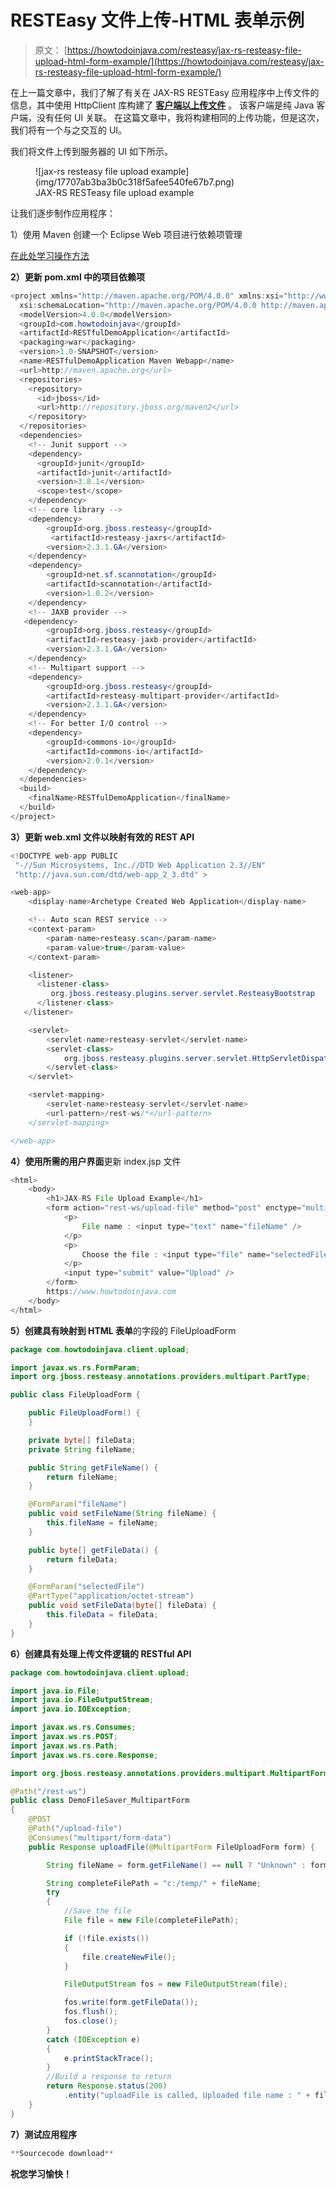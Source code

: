 # RESTEasy 文件上传-HTML 表单示例

> 原文： [https://howtodoinjava.com/resteasy/jax-rs-resteasy-file-upload-html-form-example/](https://howtodoinjava.com/resteasy/jax-rs-resteasy-file-upload-html-form-example/)

在上一篇文章中，我们了解了有关在 JAX-RS RESTEasy 应用程序中上传文件的信息，其中使用 HttpClient 库构建了 [**客户端以上传文件**](//howtodoinjava.com/resteasy/jax-rs-resteasy-file-upload-httpclient-example/ "JAX-RS RESTEasy file upload + httpclient example") 。 该客户端是纯 Java 客户端，没有任何 UI 关联。 在这篇文章中，我将构建相同的上传功能，但是这次，我们将有一个与之交互的 UI。

我们将文件上传到服务器的 UI 如下所示。

<figure aria-describedby="caption-attachment-2107" class="wp-caption alignnone" id="attachment_2107" style="width: 468px">![jax-rs resteasy file upload example](img/17707ab3ba3b0c318f5afee540fe67b7.png)

<figcaption class="wp-caption-text" id="caption-attachment-2107">JAX-RS RESTeasy file upload example</figcaption>

</figure>

让我们逐步制作应用程序：

1）使用 Maven 创建一个 Eclipse Web 项目进行依赖项管理

[在此处学习操作方法](//howtodoinjava.com/maven/ "Maven Tutorials")

**2）更新 pom.xml 中的项目依赖项**

```java
<project xmlns="http://maven.apache.org/POM/4.0.0" xmlns:xsi="http://www.w3.org/2001/XMLSchema-instance"
  xsi:schemaLocation="http://maven.apache.org/POM/4.0.0 http://maven.apache.org/maven-v4_0_0.xsd">
  <modelVersion>4.0.0</modelVersion>
  <groupId>com.howtodoinjava</groupId>
  <artifactId>RESTfulDemoApplication</artifactId>
  <packaging>war</packaging>
  <version>1.0-SNAPSHOT</version>
  <name>RESTfulDemoApplication Maven Webapp</name>
  <url>http://maven.apache.org</url>
  <repositories>
   	<repository>
      <id>jboss</id>
      <url>http://repository.jboss.org/maven2</url>
   	</repository>
  </repositories>
  <dependencies>
  	<!-- Junit support -->
    <dependency>
      <groupId>junit</groupId>
      <artifactId>junit</artifactId>
      <version>3.8.1</version>
      <scope>test</scope>
    </dependency>
    <!-- core library -->
	<dependency>
		<groupId>org.jboss.resteasy</groupId>
		 <artifactId>resteasy-jaxrs</artifactId>
		<version>2.3.1.GA</version>
	</dependency>
	<dependency>
		<groupId>net.sf.scannotation</groupId>
		<artifactId>scannotation</artifactId>
		<version>1.0.2</version>
	</dependency>
	<!-- JAXB provider -->
   <dependency>
		<groupId>org.jboss.resteasy</groupId>
		<artifactId>resteasy-jaxb-provider</artifactId>
		<version>2.3.1.GA</version>
	</dependency>	
	<!-- Multipart support -->
	<dependency>
		<groupId>org.jboss.resteasy</groupId>
		<artifactId>resteasy-multipart-provider</artifactId>
		<version>2.3.1.GA</version>
	</dependency>
	<!-- For better I/O control -->
	<dependency>
		<groupId>commons-io</groupId>
		<artifactId>commons-io</artifactId>
		<version>2.0.1</version>
	</dependency>
  </dependencies>
  <build>
    <finalName>RESTfulDemoApplication</finalName>
  </build>
</project>

```

**3）更新 web.xml 文件以映射有效的 REST API**

```java
<!DOCTYPE web-app PUBLIC
 "-//Sun Microsystems, Inc.//DTD Web Application 2.3//EN"
 "http://java.sun.com/dtd/web-app_2_3.dtd" >

<web-app>
  	<display-name>Archetype Created Web Application</display-name>

  	<!-- Auto scan REST service -->
	<context-param>
		<param-name>resteasy.scan</param-name>
		<param-value>true</param-value>
	</context-param>

	<listener>
      <listener-class>
         org.jboss.resteasy.plugins.server.servlet.ResteasyBootstrap
      </listener-class>
   </listener>

	<servlet>
		<servlet-name>resteasy-servlet</servlet-name>
		<servlet-class>
			org.jboss.resteasy.plugins.server.servlet.HttpServletDispatcher
		</servlet-class>
	</servlet>

	<servlet-mapping>
		<servlet-name>resteasy-servlet</servlet-name>
		<url-pattern>/rest-ws/*</url-pattern>
	</servlet-mapping>

</web-app>

```

**4）使用所需的用户界面**更新 index.jsp 文件

```java
<html>
	<body>
		<h1>JAX-RS File Upload Example</h1>
		<form action="rest-ws/upload-file" method="post" enctype="multipart/form-data">
			<p>
				File name : <input type="text" name="fileName" />
			</p>
			<p>
				Choose the file : <input type="file" name="selectedFile" />
			</p>
			<input type="submit" value="Upload" />
		</form>
		https://www.howtodoinjava.com
	</body>
</html>

```

**5）创建具有映射到 HTML 表单**的字段的 FileUploadForm

```java
package com.howtodoinjava.client.upload;

import javax.ws.rs.FormParam;
import org.jboss.resteasy.annotations.providers.multipart.PartType;

public class FileUploadForm {

	public FileUploadForm() {
	}

	private byte[] fileData;
	private String fileName;

	public String getFileName() {
		return fileName;
	}

	@FormParam("fileName")
	public void setFileName(String fileName) {
		this.fileName = fileName;
	}

	public byte[] getFileData() {
		return fileData;
	}

	@FormParam("selectedFile")
	@PartType("application/octet-stream")
	public void setFileData(byte[] fileData) {
		this.fileData = fileData;
	}
}

```

**6）创建具有处理上传文件逻辑的 RESTful API**

```java
package com.howtodoinjava.client.upload;

import java.io.File;
import java.io.FileOutputStream;
import java.io.IOException;

import javax.ws.rs.Consumes;
import javax.ws.rs.POST;
import javax.ws.rs.Path;
import javax.ws.rs.core.Response;

import org.jboss.resteasy.annotations.providers.multipart.MultipartForm;

@Path("/rest-ws")
public class DemoFileSaver_MultipartForm 
{
	@POST
	@Path("/upload-file")
	@Consumes("multipart/form-data")
	public Response uploadFile(@MultipartForm FileUploadForm form) {

		String fileName = form.getFileName() == null ? "Unknown" : form.getFileName() ;

		String completeFilePath = "c:/temp/" + fileName;
		try 
		{
			//Save the file
			File file = new File(completeFilePath);

			if (!file.exists()) 
			{
				file.createNewFile();
			}

			FileOutputStream fos = new FileOutputStream(file);

			fos.write(form.getFileData());
			fos.flush();
			fos.close();
		} 
		catch (IOException e)
		{
			e.printStackTrace();
		}
		//Build a response to return
		return Response.status(200)
		    .entity("uploadFile is called, Uploaded file name : " + fileName).build();
	}
}	

```

**7）测试应用程序**

```java
**Sourcecode download**
```

**祝您学习愉快！**